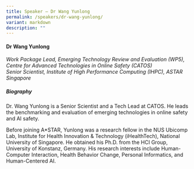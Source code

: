 ```yaml
---
title: Speaker – Dr Wang Yunlong
permalink: /speakers/dr-wang-yunlong/
variant: markdown
description: ""
---
```

#### **Dr Wang Yunlong**

*Work Package Lead,  Emerging Technology Review and Evaluation (WP5), Centre for Advanced Technologies in Online Safety (CATOS)
<br>Senior Scientist, Institute of High Performance Computing (IHPC), ASTAR
<br>Singapore*

##### **Biography**
Dr. Wang Yunlong is a Senior Scientist and a Tech Lead at CATOS. He leads the benchmarking and evaluation of emerging technologies in online safety and AI safety. 

Before joining A*STAR, Yunlong was a research fellow in the NUS Ubicomp Lab, Institute for Health Innovation &amp; Technology (iHealthTech), National University of Singapore. He obtained his Ph.D. from the HCI Group, University of Konstanz, Germany.  His research interests include Human-Computer Interaction, Health Behavior Change, Personal Informatics, and Human-Centered AI.